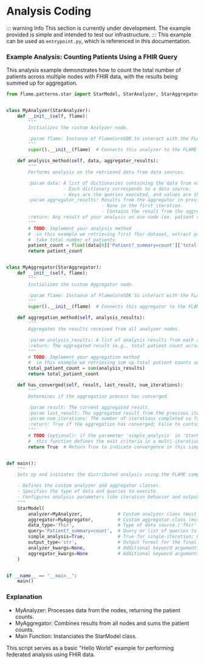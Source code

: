 # Analysis Coding
::: warning Info
This section is currently under development. The example provided is simple and intended to test our infrastructure.
:::
This example can be used as `entrypoint.py`, which is referenced in this documentation.

### Example Analysis: Counting Patients Using a FHIR Query

This analysis example demonstrates how to count the total number of patients across multiple nodes with FHIR data, 
with the results being summed up for aggregation.

```python
from flame.patterns.star import StarModel, StarAnalyzer, StarAggregator


class MyAnalyzer(StarAnalyzer):
    def __init__(self, flame):
        """
        Initializes the custom Analyzer node.

        :param flame: Instance of FlameCoreSDK to interact with the FLAME components.
        """
        super().__init__(flame)  # Connects this analyzer to the FLAME components

    def analysis_method(self, data, aggregator_results):
        """
        Performs analysis on the retrieved data from data sources.

        :param data: A list of dictionaries containing the data from each data source.
                     - Each dictionary corresponds to a data source.
                     - Keys are the queries executed, and values are the results (dict for FHIR, str for S3).
        :param aggregator_results: Results from the aggregator in previous iterations.
                                   - None in the first iteration.
                                   - Contains the result from the aggregator's aggregation_method in subsequent iterations.
        :return: Any result of your analysis on one node (ex. patient count).
        """
        # TODO: Implement your analysis method
        #  in this example we retrieving first fhir dataset, extract patient counts,
        #  take total number of patients
        patient_count = float(data[0]['Patient?_summary=count']['total'])
        return patient_count


class MyAggregator(StarAggregator):
    def __init__(self, flame):
        """
        Initializes the custom Aggregator node.

        :param flame: Instance of FlameCoreSDK to interact with the FLAME components.
        """
        super().__init__(flame)  # Connects this aggregator to the FLAME components

    def aggregation_method(self, analysis_results):
        """
        Aggregates the results received from all analyzer nodes.

        :param analysis_results: A list of analysis results from each analyzer node.
        :return: The aggregated result (e.g., total patient count across all analyzers).
        """
        # TODO: Implement your aggregation method
        #  in this example we retrieving sum up total patient counts across all nodes
        total_patient_count = sum(analysis_results)
        return total_patient_count

    def has_converged(self, result, last_result, num_iterations):
        """
        Determines if the aggregation process has converged.

        :param result: The current aggregated result.
        :param last_result: The aggregated result from the previous iteration.
        :param num_iterations: The number of iterations completed so far.
        :return: True if the aggregation has converged; False to continue iterations.
        """
        # TODO (optional): if the parameter 'simple_analysis' in 'StarModel' is set to False,
        #  this function defines the exit criteria in a multi-iterative analysis (otherwise ignored)
        return True  # Return True to indicate convergence in this simple analysis


def main():
    """
    Sets up and initiates the distributed analysis using the FLAME components.

    - Defines the custom analyzer and aggregator classes.
    - Specifies the type of data and queries to execute.
    - Configures analysis parameters like iteration behavior and output format.
    """
    StarModel(
        analyzer=MyAnalyzer,             # Custom analyzer class (must inherit from StarAnalyzer)
        aggregator=MyAggregator,         # Custom aggregator class (must inherit from StarAggregator)
        data_type='fhir',                # Type of data source ('fhir' or 's3')
        query='Patient?_summary=count',  # Query or list of queries to retrieve data
        simple_analysis=True,            # True for single-iteration; False for multi-iterative analysis
        output_type='str',               # Output format for the final result ('str', 'bytes', or 'pickle')
        analyzer_kwargs=None,            # Additional keyword arguments for the custom analyzer constructor (i.e. MyAnalyzer)
        aggregator_kwargs=None           # Additional keyword arguments for the custom aggregator constructor (i.e. MyAggregator)
    )


if __name__ == "__main__":
    main()


```

### Explanation
- MyAnalyzer: Processes data from the nodes, returning the patient counts.
- MyAggregator: Combines results from all nodes and sums the patient counts.
- Main Function: Instanciates the StarModel class.

This script serves as a basic "Hello World" example for performing federated analysis using FHIR data.



